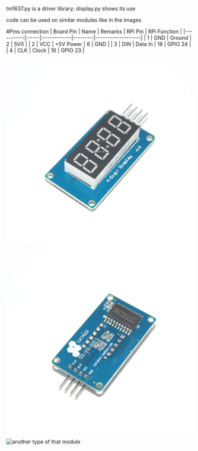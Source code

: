 tm1637.py is a driver library; 
display.py shows its use

code can be used on similar modules like in the images

#Pins connection
| Board Pin | Name | Remarks     | RPi Pin | RPi Function      |
|----------:|:-----|:------------|--------:|-------------------|
| 1         | GND  | Ground      | 2       | 5V0               |
| 2         | VCC  | +5V Power   | 6       | GND               |
| 3         | DIN  | Data In     | 18      | GPIO 24           |
| 4         | CLK  | Clock       | 16      | GPIO 23           |
 

![Moudule front view](4-Bits-7-Segments-Display-TM1637-Front.jpg)
![Moudule rear view](4-Bits-7-Segments-Display-TM1637-Back.jpg)
 
![another type of that module](pic1.JPG)
